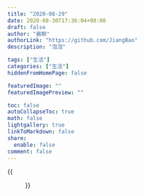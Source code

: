 ```yaml
---
title: "2020-08-29"
date: 2020-08-30T17:36:04+08:00
draft: false
author: "酱鲍"
authorLink: "https://github.com/JiangBao"
description: "泡泡"

tags: ["生活"]
categories: ["生活"]
hiddenFromHomePage: false

featuredImage: ""
featuredImagePreview: ""

toc: false
autoCollapseToc: true
math: false
lightgallery: true
linkToMarkdown: false
share:
  enable: false
comment: false
---
```


<!--more-->

{{<figure src="https://jiangbao-1258001083.cos.ap-shanghai.myqcloud.com/paopao20200829.jpg">}}